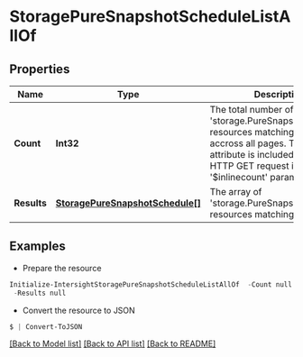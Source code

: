 # StoragePureSnapshotScheduleListAllOf
## Properties

Name | Type | Description | Notes
------------ | ------------- | ------------- | -------------
**Count** | **Int32** | The total number of &#39;storage.PureSnapshotSchedule&#39; resources matching the request, accross all pages. The &#39;Count&#39; attribute is included when the HTTP GET request includes the &#39;$inlinecount&#39; parameter. | [optional] 
**Results** | [**StoragePureSnapshotSchedule[]**](StoragePureSnapshotSchedule.md) | The array of &#39;storage.PureSnapshotSchedule&#39; resources matching the request. | [optional] 

## Examples

- Prepare the resource
```powershell
Initialize-IntersightStoragePureSnapshotScheduleListAllOf  -Count null `
 -Results null
```

- Convert the resource to JSON
```powershell
$ | Convert-ToJSON
```

[[Back to Model list]](../README.md#documentation-for-models) [[Back to API list]](../README.md#documentation-for-api-endpoints) [[Back to README]](../README.md)

